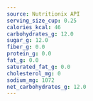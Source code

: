 ```yaml
---
source: Nutritionix API
serving_size_cup: 0.25
calories_kcal: 46
carbohydrates_g: 12.0
sugar_g: 12.0
fiber_g: 0.0
protein_g: 0.0
fat_g: 0.0
saturated_fat_g: 0.0
cholesterol_mg: 0
sodium_mg: 1072
net_carbohydrates_g: 12.0
---
```


